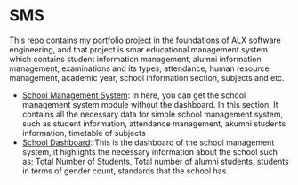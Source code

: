 # SMS
This repo contains my portfolio project in the foundations of ALX software engineering, and that project is smar educational management system which contains student information management, alumni information management, examinations and its types, attendance, human resource management, academic year, school information section, subjects and etc.

* [School Management System](./om_school): In here, you can get the school management system module without the dashboard. In this section, It contains all the necessary data for simple school management system, such as student information, attendance management, akumni students information, timetable of subjects
* [School Dashboard](./custom_dashboard): This is the dashboard of the school management system, it highlights the necessary information about the school such as; Total Number of Students, Total number of alumni students, students in terms of gender count, standards that the school has.
